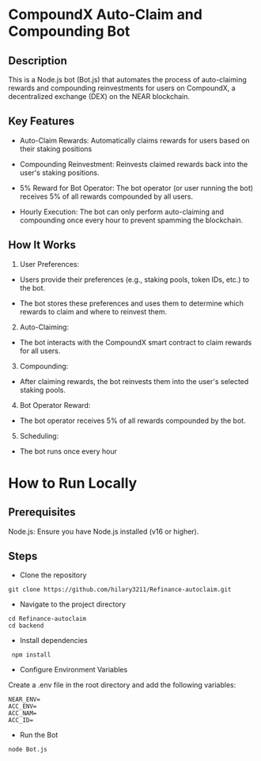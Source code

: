 # CompoundX Auto-Claim and Compounding Bot

## Description

This is a Node.js bot (Bot.js) that automates the process of auto-claiming rewards and compounding reinvestments for users on CompoundX, a decentralized exchange (DEX) on the NEAR blockchain.


## Key Features
- Auto-Claim Rewards: Automatically claims rewards for users based on their staking positions

- Compounding Reinvestment: Reinvests claimed rewards back into the user's staking positions.

- 5% Reward for Bot Operator: The bot operator (or user running the bot) receives 5% of all rewards compounded by all users.

- Hourly Execution: The bot can only perform auto-claiming and compounding once every hour to prevent spamming the blockchain.



## How It Works

1. User Preferences:

- Users provide their preferences (e.g., staking pools, token IDs, etc.) to the bot.

- The bot stores these preferences and uses them to determine which rewards to claim and where to reinvest them.

2. Auto-Claiming:

- The bot interacts with the CompoundX smart contract to claim rewards for all users.

3. Compounding:

- After claiming rewards, the bot reinvests them into the user's selected staking pools.

4. Bot Operator Reward:

- The bot operator receives 5% of all rewards compounded by the bot.

5. Scheduling:

- The bot runs once every hour 


# How to Run Locally

## Prerequisites 

Node.js: Ensure you have Node.js installed (v16 or higher).


## Steps

- Clone the repository 

```
git clone https://github.com/hilary3211/Refinance-autoclaim.git
```
- Navigate to the project directory

```
cd Refinance-autoclaim
cd backend
```
- Install dependencies
```
 npm install
```
- Configure Environment Variables

Create a .env file in the root directory and add the following variables:

```
NEAR_ENV=
ACC_ENV=
ACC_NAM=
ACC_ID=
```
- Run the Bot
```
node Bot.js
```





